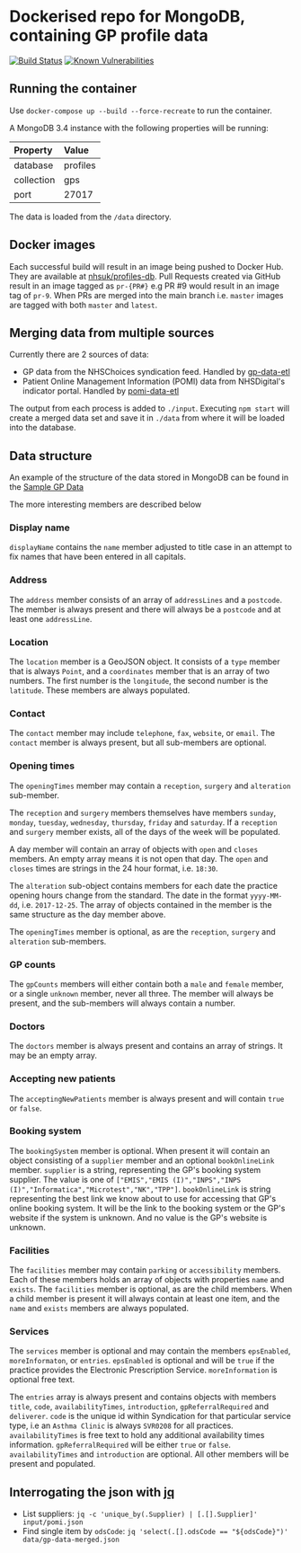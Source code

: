 # Dockerised repo for MongoDB, containing GP profile data

[![Build Status](https://travis-ci.org/nhsuk/profiles-db.svg?branch=master)](https://travis-ci.org/nhsuk/profiles-db)
[![Known Vulnerabilities](https://snyk.io/test/github/nhsuk/profiles-db/badge.svg)](https://snyk.io/test/github/nhsuk/profiles-db)

## Running the container

Use `docker-compose up --build --force-recreate` to run the container.

A MongoDB 3.4 instance with the following properties will be running:

| Property   | Value        |
|:-----------|:-------------|
| database   | profiles     |
| collection | gps          |
| port       | 27017        |

The data is loaded from the `/data` directory.

## Docker images

Each successful build will result in an image being pushed to Docker Hub. They are available at [nhsuk/profiles-db](https://hub.docker.com/r/nhsuk/profiles-db/). Pull Requests created via GitHub result in an image tagged as `pr-{PR#}` e.g PR #9 would result in an image tag of `pr-9`.
When PRs are merged into the main branch i.e. `master` images are tagged with both `master` and `latest`.

## Merging data from multiple sources

Currently there are 2 sources of data:
* GP data from the NHSChoices syndication feed. Handled by [gp-data-etl](https://github.com/nhsuk/gp-data-etl)
* Patient Online Management Information (POMI) data from NHSDigital's indicator portal. Handled by [pomi-data-etl](https://github.com/nhsuk/pomi-data-etl)

The output from each process is added to `./input`. Executing `npm start` will create a merged data set and save it in `./data` from where it will be loaded into the database.

## Data structure

An example of the structure of the data stored in MongoDB can be found in the [Sample GP Data](sample-gp-data.json)

The more interesting members are described below

### Display name

`displayName` contains the `name` member  adjusted to title case in an attempt to fix names that have been entered in all capitals.

### Address

The `address` member consists of an array of `addressLines` and a `postcode`. The member is always present and there will always be a `postcode` and at least one `addressLine`.

### Location

The `location` member is a GeoJSON object. It consists of a `type` member that is always `Point`, and a `coordinates` member that is an array of two numbers.
The first number is the `longitude`, the second number is the `latitude`. These members are always populated.

### Contact

The `contact` member may include `telephone`, `fax`, `website`, or `email`. The `contact` member is always present, but all sub-members are optional.

### Opening times

The `openingTimes` member may contain a `reception`, `surgery` and `alteration` sub-member.

The `reception` and `surgery` members themselves have members `sunday`, `monday`, `tuesday`, `wednesday`, `thursday`, `friday` and `saturday`. If a `reception` and `surgery` member exists, all of the days of the week will be populated.

A day member will contain an array of objects with `open` and `closes` members. An empty array means it is not open that day. The `open` and `closes` times are strings in the 24 hour format, i.e. `18:30`.

The `alteration` sub-object contains members for each date the practice opening hours change from the standard. The date in the format `yyyy-MM-dd`, i.e. `2017-12-25`. The array of objects contained in the member is the same structure as the day member above.

The `openingTimes` member is optional, as are the `reception`, `surgery` and `alteration` sub-members.

### GP counts

The `gpCounts` members will either contain both a `male` and `female` member, or a single `unknown` member, never all three. The member will always be present, and the sub-members will always contain a number.

### Doctors

The `doctors` member is always present and contains an array of strings. It may be an empty array.

### Accepting new patients

The `acceptingNewPatients` member is always present and will contain `true` or `false`.

### Booking system

The `bookingSystem` member is optional. When present it will contain an object
consisting of a `supplier` member and an optional `bookOnlineLink` member.
`supplier` is a string, representing the GP's booking system supplier. The
value is one of
`["EMIS","EMIS (I)","INPS","INPS (I)","Informatica","Microtest","NK","TPP"]`.
`bookOnlineLink` is  string representing the best link we know about to use for
accessing that GP's online booking system. It will be the link to the booking
system or the GP's website if the system is unknown. And no value is the GP's
website is unknown.

### Facilities

The `facilities` member may contain `parking` or `accessibility` members. Each of these members holds an array of objects with properties `name` and `exists`.
The `facilities` member is optional, as are the child members. When a child member is present it will always contain at least one item, and the `name` and `exists` members are always populated.

### Services

The `services` member is optional and may contain the members `epsEnabled`, `moreInformaton`, or `entries`. 
`epsEnabled` is optional and will be `true` if the practice provides the Electronic Prescription Service.
`moreInformation` is optional free text.

The `entries` array is always present and contains objects with members `title`, `code`, `availabilityTimes`, `introduction`, `gpReferralRequired` and `deliverer`. 
`code` is the unique id within Syndication for that particular service type, i.e an `Asthma Clinic` is always `SVR0208` for all practices.
`availabilityTimes` is free text to hold any additional availability times information.
`gpReferralRequired` will be either `true` or `false`. 
`availabilityTimes` and `introduction` are optional.
All other members will be present and populated.

## Interrogating the json with [jq](https://stedolan.github.io/jq/)

* List suppliers: `jq -c 'unique_by(.Supplier) | [.[].Supplier]' input/pomi.json`
* Find single item by `odsCode`: `jq 'select(.[].odsCode == "${odsCode}")' data/gp-data-merged.json`
